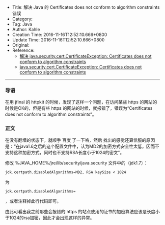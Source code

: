- Title: 解决 Java 的 Certificates does not conform to algorithm constraints 错误
- Category:
- Tag: Java
- Author: Kahle
- Creation Time: 2016-11-16T12:52:10.666+0800
- Update Time: 2016-11-16T12:52:10.666+0800
- Original:
- Reference:
    - [解決 java.security.cert.CertificateException: Certificates does not conform to algorithm constraints](http://www.cnblogs.com/zemliu/p/4121136.html)
    - [java.security.cert.CertificateException: Certificates does not conform to algorithm constraints](http://blog.csdn.net/applehepeach/article/details/50509782)

---


### 导语

在用 jfinal 的 httpkit 的时候，发现了这样一个问题，在访问某些 https 的网站的时候是OK的，但是有些 https 的网站的时候，就报错了，错误为“Certificates does not conform to algorithm constraints”。


### 正文

在没有翻墙的状态下，就顺手 百度 了一下咯，然后 找出的感觉还算信服的原因是：“在java1.6之后的这个配置文件中，认为MD2的加密方式安全性太低，因而不支持这种加密方式，同时也不支持RSA长度小于1024的密文”。

修改 %JAVA_HOME%/jre/lib/security/java.security 文件中的（jdk1.7）：
```
jdk.certpath.disabledAlgorithms=MD2, RSA keySize < 1024
```
为
```
jdk.certpath.disabledAlgorithms=
```
，或者注释掉此行代码即可。

由此可看出我之前那些会报错的 https 的站点使用的证书的加密算法应该是长度小于1024的rsa加密，因此才会出现这样的异常。


